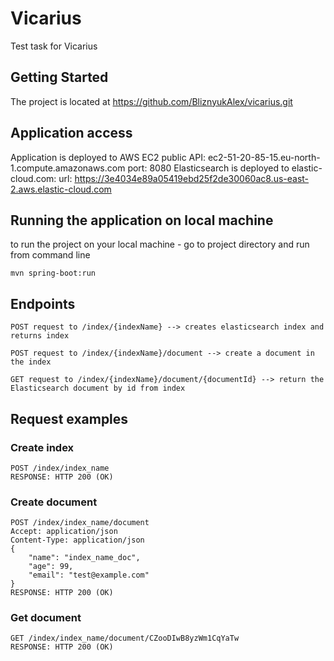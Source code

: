 # Vicarius

Test task for Vicarius

## Getting Started

The project is located at https://github.com/BliznyukAlex/vicarius.git

## Application access

Application is deployed to AWS EC2
public API: ec2-51-20-85-15.eu-north-1.compute.amazonaws.com
port: 8080
Elasticsearch is deployed to elastic-cloud.com:
url: https://3e4034e89a05419ebd25f2de30060ac8.us-east-2.aws.elastic-cloud.com

## Running the application on local machine

to run the project on your local machine - go to project directory and run from command line

    mvn spring-boot:run

## Endpoints

    POST request to /index/{indexName} --> creates elasticsearch index and returns index
    
    POST request to /index/{indexName}/document --> create a document in the index
    
    GET request to /index/{indexName}/document/{documentId} --> return the Elasticsearch document by id from index
    
  
## Request examples
### Create index

    POST /index/index_name
    RESPONSE: HTTP 200 (OK)

### Create document

    POST /index/index_name/document
    Accept: application/json
    Content-Type: application/json
    {
        "name": "index_name_doc",
        "age": 99,
        "email": "test@example.com"
    }
    RESPONSE: HTTP 200 (OK)

### Get document

    GET /index/index_name/document/CZooDIwB8yzWm1CqYaTw
    RESPONSE: HTTP 200 (OK)